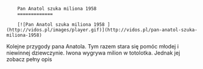 
        Pan Anatol szuka miliona 1958 
        =============
        
        [![Pan Anatol szuka miliona 1958 ](http://vidos.pl/images/player.gif)](http://vidos.pl/pan-anatol-szuka-miliona-1958)
        
        
 Kolejne przygody pana Anatola. Tym razem stara się pomóc młodej i niewinnej dziewczynie. Iwona wygrywa milion w totolotka. Jednak jej zobacz pełny opis
    